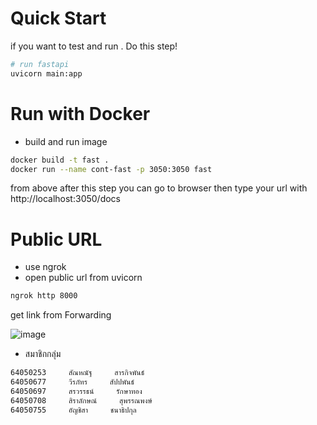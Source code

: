 # Quick Start
if you want to test and run . Do this step!

```bash
# run fastapi
uvicorn main:app
```

# Run with Docker
- build and run image <br>
```bash
docker build -t fast .
docker run --name cont-fast -p 3050:3050 fast
```
from above after this step you can go to browser then type your url with http://localhost:3050/docs

# Public URL
- use ngrok
- open public url from uvicorn
```bash
ngrok http 8000
```
get link from Forwarding

![image](https://user-images.githubusercontent.com/89680829/203098110-9c5bd8fd-9a69-4a34-afe7-4034ee6a9256.png)

- สมาชิกกลุ่ม
```bash
64050253     สัณหณัฐ     สารกิจพันธ์
64050677     วีรภัทร     สัปปพันธ์
64050697     สรวรรธน์     รักษาทอง
64050708     สิราลักษณ์     สุพรรณพงษ์
64050755     อัญชิสา     ชนาธิปกุล
```
